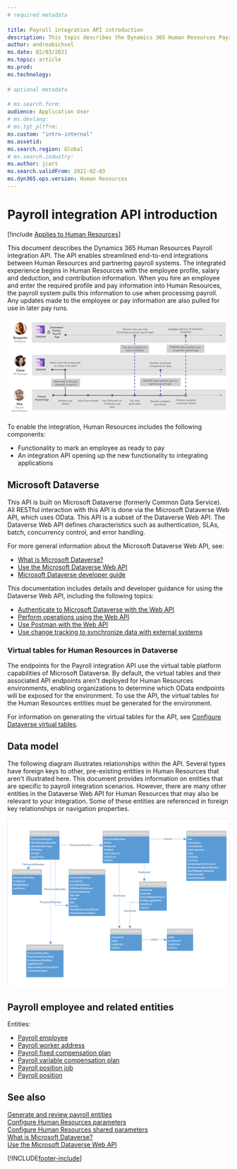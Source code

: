```yaml
---
# required metadata

title: Payroll integration API introduction
description: This topic describes the Dynamics 365 Human Resources Payroll integration API.
author: andreabichsel
ms.date: 02/03/2021
ms.topic: article
ms.prod: 
ms.technology: 

# optional metadata

# ms.search.form: 
audience: Application User
# ms.devlang: 
# ms.tgt_pltfrm: 
ms.custom: "intro-internal"
ms.assetid: 
ms.search.region: Global
# ms.search.industry: 
ms.author: jcart
ms.search.validFrom: 2021-02-03
ms.dyn365.ops.version: Human Resources
---
```


# Payroll integration API introduction

[!include [Applies to Human Resources](../includes/applies-to-hr.md)]

This document describes the Dynamics 365 Human Resources Payroll integration API. The API enables streamlined end-to-end integrations between Human Resources and partnering payroll systems. The integrated experience begins in Human Resources with the employee profile, salary and deduction, and contribution information. When you hire an employee and enter the required profile and pay information into Human Resources, the payroll system pulls this information to use when processing payroll. Any updates made to the employee or pay information are also pulled for use in later pay runs.

[![Payroll integration flow.](media/hr-admin-integration-payroll-api-introduction-flow.png)](media/hr-admin-integration-payroll-api-introduction-flow-2.png#lightbox)

To enable the integration, Human Resources includes the following components:

- Functionality to mark an employee as ready to pay
- An integration API opening up the new functionality to integrating applications

## Microsoft Dataverse

This API is built on Microsoft Dataverse (formerly Common Data Service). All RESTful interaction with this API is done via the Microsoft Dataverse Web API, which uses OData. This API is a subset of the Dataverse Web API. The Dataverse Web API defines characteristics such as authentication, SLAs, batch, concurrency control, and error handling.

For more general information about the Microsoft Dataverse Web API, see:

- [What is Microsoft Dataverse?](/powerapps/maker/data-platform/data-platform-intro)
- [Use the Microsoft Dataverse Web API](/powerapps/developer/data-platform/webapi/overview)
- [Microsoft Dataverse developer guide](/powerapps/developer/data-platform)

This documentation includes details and developer guidance for using the Dataverse Web API, including the following topics:

- [Authenticate to Microsoft Dataverse with the Web API](/powerapps/developer/data-platform/webapi/authenticate-web-api)
- [Perform operations using the Web API](/powerapps/developer/data-platform/webapi/perform-operations-web-api)
- [Use Postman with the Web API](/powerapps/developer/data-platform/webapi/use-postman-web-api)
- [Use change tracking to synchronize data with external systems](/powerapps/developer/data-platform/use-change-tracking-synchronize-data-external-systems)

### Virtual tables for Human Resources in Dataverse

The endpoints for the Payroll integration API use the virtual table platform capabilities of Microsoft Dataverse. By default, the virtual tables and their associated API endpoints aren't deployed for Human Resources environments, enabling organizations to determine which OData endpoints will be exposed for the environment. To use the API, the virtual tables for the Human Resources entities must be generated for the environment.

For information on generating the virtual tables for the API, see [Configure Dataverse virtual tables](./hr-admin-integration-common-data-service-virtual-entities.md).

## Data model

The following diagram illustrates relationships within the API. Several types have foreign keys to other, pre-existing entities in Human Resources that aren't illustrated here. This document provides information on entities that are specific to payroll integration scenarios. However, there are many other entities in the Dataverse Web API for Human Resources that may also be relevant to your integration. Some of these entities are referenced in foreign key relationships or navigation properties.

[![Payroll Integration API data model.](media/hr-admin-payroll-api-data-model.png)](media/hr-admin-payroll-api-data-model.png#lightbox)

## Payroll employee and related entities

Entities:

- [Payroll employee](hr-admin-integration-payroll-api-payroll-employee.md)
- [Payroll worker address](hr-admin-integration-payroll-api-payroll-worker-address.md)
- [Payroll fixed compensation plan](hr-admin-integration-payroll-api-payroll-fixed-compensation-plan.md)
- [Payroll variable compensation plan](hr-admin-integration-payroll-api-payroll-variable-compensation-plan.md)
- [Payroll position job](hr-admin-integration-payroll-api-payroll-position-job.md)
- [Payroll position](hr-admin-integration-payroll-api-payroll-position.md)

## See also

[Generate and review payroll entities](hr-admin-integration-payroll-api-generate-review-entities.md)<br>
[Configure Human Resources parameters](hr-setup-parameters.md)<br>
[Configure Human Resources shared parameters](hr-setup-shared-parameters.md)<br>
[What is Microsoft Dataverse?](/powerapps/maker/data-platform/data-platform-intro)<br>
[Use the Microsoft Dataverse Web API](/powerapps/developer/data-platform/webapi/overview)<br>

[!INCLUDE[footer-include](../includes/footer-banner.md)]

